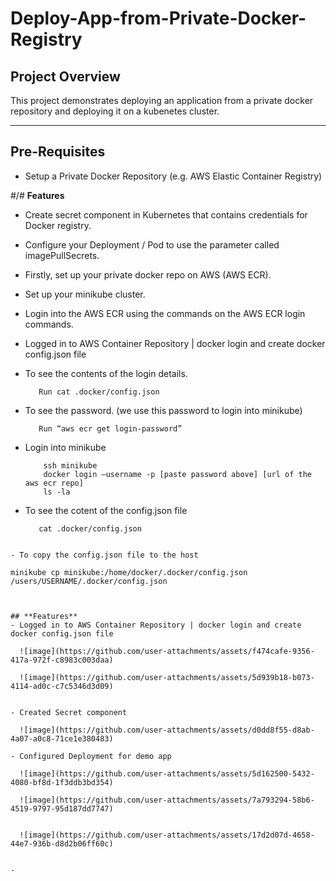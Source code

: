 # Deploy-App-from-Private-Docker-Registry

## **Project Overview**
This project demonstrates deploying an application from a private docker repository and deploying it on a kubenetes cluster.

---

## **Pre-Requisites**  
- Setup a Private Docker Repository (e.g. AWS Elastic Container Registry)

#/# **Features**
- Create secret component in Kubernetes that contains credentials for Docker registry.
- Configure your Deployment / Pod to use the parameter called imagePullSecrets.
- Firstly, set up your private docker repo on AWS (AWS ECR).
- Set up your minikube cluster.
- Login into the AWS ECR using the commands on the AWS ECR login commands.
- Logged in to AWS Container Repository | docker login and create docker config.json file
-  To see the contents of the login details.
    ```
       Run cat .docker/config.json
    ```
-  To see the password. (we use this password to login into minikube)
   ```
      Run “aws ecr get login-password”
   ```
   
- Login into minikube
  ```
      ssh minikube
      docker login –username -p [paste password above] [url of the aws ecr repo]
      ls -la
  ```
  
- To see the cotent of the config.json file
  ```
     cat .docker/config.json
 ```

- To copy the config.json file to the host

 ```
    minikube cp minikube:/home/docker/.docker/config.json /users/USERNAME/.docker/config.json
```   

   
## **Features**
- Logged in to AWS Container Repository | docker login and create docker config.json file
  
  ![image](https://github.com/user-attachments/assets/f474cafe-9356-417a-972f-c8983c003daa)

  ![image](https://github.com/user-attachments/assets/5d939b18-b073-4114-ad0c-c7c5346d3d09)


- Created Secret component

  ![image](https://github.com/user-attachments/assets/d0dd8f55-d8ab-4a07-a0c8-71ce1e380483)

- Configured Deployment for demo app

  ![image](https://github.com/user-attachments/assets/5d162500-5432-4080-bf8d-1f3ddb3bd354)

  ![image](https://github.com/user-attachments/assets/7a793294-58b6-4519-9797-95d187dd7747)


  ![image](https://github.com/user-attachments/assets/17d2d07d-4658-44e7-936b-d8d2b06ff60c)


-
